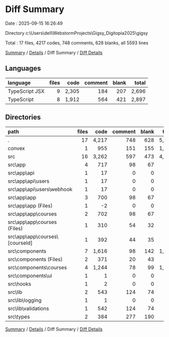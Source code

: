 # Diff Summary

Date : 2025-09-15 16:26:49

Directory c:\\Users\\dell\\WebstormProjects\\Gigsy_Digitopia2025\\gigsy

Total : 17 files,  4217 codes, 748 comments, 628 blanks, all 5593 lines

[Summary](results.md) / [Details](details.md) / Diff Summary / [Diff Details](diff-details.md)

## Languages
| language | files | code | comment | blank | total |
| :--- | ---: | ---: | ---: | ---: | ---: |
| TypeScript JSX | 9 | 2,305 | 184 | 207 | 2,696 |
| TypeScript | 8 | 1,912 | 564 | 421 | 2,897 |

## Directories
| path | files | code | comment | blank | total |
| :--- | ---: | ---: | ---: | ---: | ---: |
| . | 17 | 4,217 | 748 | 628 | 5,593 |
| convex | 1 | 955 | 151 | 155 | 1,261 |
| src | 16 | 3,262 | 597 | 473 | 4,332 |
| src\\app | 4 | 717 | 98 | 67 | 882 |
| src\\app\\api | 1 | 17 | 0 | 0 | 17 |
| src\\app\\api\\users | 1 | 17 | 0 | 0 | 17 |
| src\\app\\api\\users\\webhook | 1 | 17 | 0 | 0 | 17 |
| src\\app\\app | 3 | 700 | 98 | 67 | 865 |
| src\\app\\app (Files) | 1 | -2 | 0 | 0 | -2 |
| src\\app\\app\\courses | 2 | 702 | 98 | 67 | 867 |
| src\\app\\app\\courses (Files) | 1 | 310 | 54 | 32 | 396 |
| src\\app\\app\\courses\\[courseId] | 1 | 392 | 44 | 35 | 471 |
| src\\components | 7 | 1,616 | 98 | 142 | 1,856 |
| src\\components (Files) | 2 | 371 | 20 | 43 | 434 |
| src\\components\\courses | 4 | 1,244 | 78 | 99 | 1,421 |
| src\\components\\ui | 1 | 1 | 0 | 0 | 1 |
| src\\hooks | 1 | 2 | 0 | 0 | 2 |
| src\\lib | 2 | 543 | 124 | 74 | 741 |
| src\\lib\\logging | 1 | 1 | 0 | 0 | 1 |
| src\\lib\\validations | 1 | 542 | 124 | 74 | 740 |
| src\\types | 2 | 384 | 277 | 190 | 851 |

[Summary](results.md) / [Details](details.md) / Diff Summary / [Diff Details](diff-details.md)
